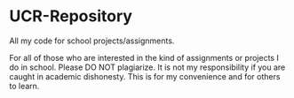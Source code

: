 UCR-Repository
==============

All my code for school projects/assignments. 

For all of those who are interested in the kind of assignments or projects I do in school.
Please DO NOT plagiarize. 
It is not my responsibility if you are caught in academic dishonesty. 
This is for my convenience and for others to learn. 
